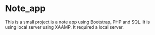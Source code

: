 # Note_app
This is a small project is a note app using Bootstrap, PHP and SQL.
It is using local server using XAAMP.
It required a local server.
